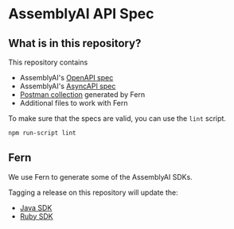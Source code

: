 # AssemblyAI API Spec

## What is in this repository?

This repository contains

- AssemblyAI's [OpenAPI spec](./openapi.yml)
- AssemblyAI's [AsyncAPI spec](./asyncapi.yml)
- [Postman collection](./postman/collection.json) generated by Fern
- Additional files to work with Fern

To make sure that the specs are valid, you can use the `lint` script.

```bash
npm run-script lint
```

## Fern

We use Fern to generate some of the AssemblyAI SDKs.

Tagging a release on this repository will update the:

- [Java SDK](https://github.com/AssemblyAI/assemblyai-java-sdk)
- [Ruby SDK](https://github.com/AssemblyAI/assemblyai-ruby-sdk)
